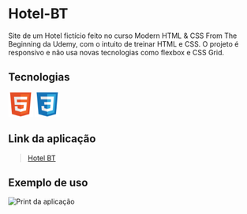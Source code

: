 ﻿# Hotel-BT

Site de um Hotel fictício feito no curso Modern HTML & CSS From The Beginning da Udemy, com o intuito de treinar HTML e CSS. O projeto é responsivo e não usa novas tecnologias como flexbox e CSS Grid.

## Tecnologias

[<img src="https://raw.githubusercontent.com/devicons/devicon/master/icons/html5/html5-original.svg" width="50">](https://www.w3schools.com/html/)
[<img src="https://raw.githubusercontent.com/devicons/devicon/master/icons/css3/css3-original.svg" width="50">](https://www.w3schools.com/css/)

## Link da aplicação
> <a href="https://crisnzx.github.io/cursohtmlcss-hotel-bt/" target="_blank" >Hotel BT</a>

## Exemplo de uso

<img src="https://i.imgur.com/14WPeDe.png" alt="Print da aplicação" >
